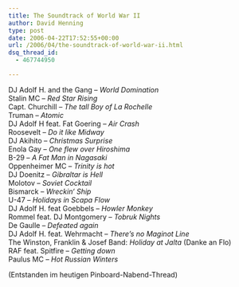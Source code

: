 ```yaml
---
title: The Soundtrack of World War II
author: David Henning
type: post
date: 2006-04-22T17:52:55+00:00
url: /2006/04/the-soundtrack-of-world-war-ii.html
dsq_thread_id:
  - 467744950

---
```

DJ Adolf H. and the Gang &#8211; _World Domination_  
Stalin MC &#8211; _Red Star Rising_  
Capt. Churchill &#8211; _The tall Boy of La Rochelle_  
Truman &#8211; _Atomic_  
DJ Adolf H feat. Fat Goering &#8211; _Air Crash_  
Roosevelt &#8211; _Do it like Midway_  
DJ Akihito &#8211; _Christmas Surprise_  
Enola Gay &#8211; _One flew over Hiroshima_  
B-29 &#8211; _A Fat Man in Nagasaki_  
Oppenheimer MC &#8211; _Trinity is hot_  
DJ Doenitz &#8211; _Gibraltar is Hell_  
Molotov &#8211; _Soviet Cocktail_  
Bismarck &#8211; _Wreckin&#8216; Ship_  
U-47 &#8211; _Holidays in Scapa Flow_  
DJ Adolf H. feat Goebbels &#8211; _Howler Monkey_  
Rommel feat. DJ Montgomery &#8211; _Tobruk Nights_  
De Gaulle &#8211; _Defeated again_  
DJ Adolf H. feat. Wehrmacht &#8211; _There&#8217;s no Maginot Line_  
The Winston, Franklin & Josef Band: _Holiday at Jalta_ (Danke an Flo)  
RAF feat. Spitfire &#8211; _Getting down_  
Paulus MC &#8211; _Hot Russian Winters_

(Entstanden im heutigen Pinboard-Nabend-Thread)